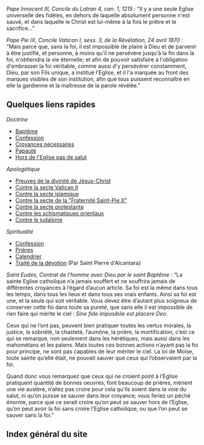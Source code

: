 *Pape Innocent III, Concile du Latran 4, can. 1, 1215* : "Il y a une seule Eglise universelle des fidèles, en dehors de laquelle absolument personne n'est sauvé, et dans laquelle le Christ est lui-même à la fois le prêtre et le sacrifice..." 

*Pape Pie IX, Concile Vatican I, sess. 3, de la Révélation, 24 avril 1870* : "Mais parce que, sans la foi, il est impossible de plaire à Dieu et de parvenir à être justifié, et personne, à moins qu'il ne persévère jusqu'à la fin dans la foi, n'obtiendra la vie éternelle; et afin de pouvoir satisfaire à l'obligation d'embrasser la foi véritable, comme aussi d'y persévérer constamment, Dieu, par son Fils unique, a institué l'Eglise, et il l'a marquée au front des marques visibles de son institution, afin que tous puissent reconnaître en elle la gardienne et la maîtresse de la parole révélée."

## Quelques liens rapides

*Doctrine*

* [Baptême](/fr/doctrine/par-themes/bapteme/index.html)
* [Confession](/fr/doctrine/par-themes/confession/index.html)
* [Croyances nécessaires](/fr/doctrine/par-themes/croyances-necessaires/index.html)
* [Papauté](/fr/doctrine/par-themes/papaute/index.html)
* [Hors de l'Eglise pas de salut](/fr/doctrine/par-themes/salut/index.html)

*Apologétique*

* [Preuves de la divinité de Jésus-Christ](/fr/apologetique/les-fondamentaux/divinite-du-Christ/index.html)
* [Contre la secte Vatican II](/fr/apologetique/sectes-non-catholiques/vatican-ii/index.html)
* [Contre la secte islamique](/fr/apologetique/sectes-non-catholiques/islam/index.html)
* [Contre la secte de la "Fraternité Saint-Pie X"](/fr/apologetique/sectes-non-catholiques/fsspx/index.html)
* [Contre la secte protestante](/fr/apologetique/sectes-non-catholiques/protestantisme/index.html)
* [Contre les schismatiques orientaux](/fr/apologetique/sectes-non-catholiques/schismatiques-orientaux.html)
* [Contre le judaïsme](/fr/apologetique/sectes-non-catholiques/judaisme/index.html)


*Spiritualité*

* [Confession](/fr/spiritualite/par-themes/confession/index.html)
* [Prières](/fr/spiritualite/par-themes/prieres/index.html)
* [Calendrier](/fr/calendrier/index.html)
* [Traité de la dévotion](/fr/spiritualite/par-themes/traite-devotion/index.html) (Par Saint Pierre d'Alcantara)

*Saint Eudes, Contrat de l’homme avec Dieu par le saint Baptême* : “La sainte Eglise catholique n’a jamais souffert et ne souffrira jamais de différentes croyances à l’égard d’aucun article. Sa foi est la même dans tous les temps, dans tous les lieux et dans tous ses vrais enfants. Ainsi sa foi est une, et la seule qui soit véritable. Vous devez être d’autant plus soigneux de conserver cette foi dans toute sa pureté, que sans elle il est impossible de rien faire qui mérite le ciel : *Sine fide imposibile est placere Deo*.

Ceux qui ne l’ont pas, peuvent bien pratiquer toutes les vertus morales, la justice, la sobriété, la chasteté, l’aumône, la prière, la mortification, c’est ce qui se remarque, non seulement dans les hérétiques, mais aussi dans les mahométans et les païens. Mais toutes ces bonnes actions n’ayant pas la foi pour principe, ne sont pas capables de leur mériter le ciel. La loi de Moïse, toute sainte qu’elle était, ne pouvait sauver que ceux qui l’observaient par la foi.

Quand donc vous remarquez que ceux qui ne croient point à l’Eglise pratiquent quantité de bonnes oeuvres, font beaucoup de prières, mènent une vie austère, n’allez pas croire pour cela qu’ils soient dans la voie du salut, ni qu’on puisse se sauver dans leur croyance; vous feriez un péché énorme, parce que ce serait croire qu’on peut se sauver hors de l’Eglise, qu’on peut avoir la foi sans croire l’Eglise catholique, ou que l’on peut se sauver sans la foi.”


## Index général du site

